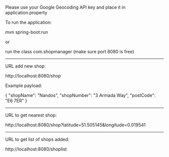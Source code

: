 Please use your Google Geocoding API key and place it in application.property

To run the application: 

mvn spring-boot:run

or

run the class com.shopmanager
(make sure port 8080 is free)

************************************************************************

URL add new shop:

http://localhost:8080/shop

Example payload:

{
"shopName": "Nandos",
"shopNumber": "3 Armada Way",
"postCode": "E6 7ER"
}


************************************************************************
URL to get nearest shop:

http://localhost:8080/shop?latitude=51.505145&longitude=0.019541


************************************************************************

URL to get list of shops added:

http://localhost:8080/shoplist
